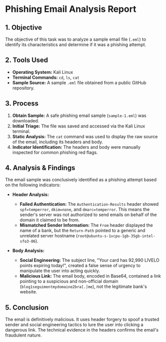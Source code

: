 # Phishing Email Analysis Report

## 1. Objective
The objective of this task was to analyze a sample email file (`.eml`) to identify its characteristics and determine if it was a phishing attempt.

## 2. Tools Used
* **Operating System:** Kali Linux
* **Terminal Commands:** `cd`, `ls`, `cat`
* **Sample Source:** A sample `.eml` file obtained from a public GitHub repository.

## 3. Process
1.  **Obtain Sample:** A safe phishing email sample (`sample-1.eml`) was downloaded.
2.  **Initial Triage:** The file was saved and accessed via the Kali Linux terminal.
3.  **Static Analysis:** The `cat` command was used to display the raw source of the email, including its headers and body.
4.  **Indicator Identification:** The headers and body were manually inspected for common phishing red flags.

## 4. Analysis & Findings
The email sample was conclusively identified as a phishing attempt based on the following indicators:

* **Header Analysis:**
    * **Failed Authentication:** The `Authentication-Results` header showed `spf=temperror`, `dkim=none`, and `dmarc=temperror`. This means the sender's server was not authorized to send emails on behalf of the domain it claimed to be from.
    * **Mismatched Sender Information:** The `From` header displayed the name of a bank, but the `Return-Path` pointed to a generic and unrelated server hostname (`root@ubuntu-s-1vcpu-1gb-35gb-intel-sfo3-06`).

* **Body Analysis:**
    * **Social Engineering:** The subject line, "Your card has 92,990 LIVELO points expiring today!", created a false sense of urgency to manipulate the user into acting quickly.
    * **Malicious Link:** The email body, encoded in Base64, contained a link pointing to a suspicious and non-official domain (`blog1seguimentmydomaine2bra[.]me`), not the legitimate bank's website.

## 5. Conclusion
The email is definitively malicious. It uses header forgery to spoof a trusted sender and social engineering tactics to lure the user into clicking a dangerous link. The technical evidence in the headers confirms the email's fraudulent nature.
